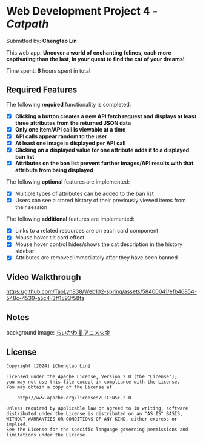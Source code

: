 # Web Development Project 4 - _Catpath_

Submitted by: **Chengtao Lin**

This web app: **Uncover a world of enchanting felines, each more captivating than the last, in your quest to find the cat of your dreams!**

Time spent: **6** hours spent in total

## Required Features

The following **required** functionality is completed:

- [x] **Clicking a button creates a new API fetch request and displays at least three attributes from the returned JSON data**
- [x] **Only one item/API call is viewable at a time**
- [x] **API calls appear random to the user**
- [x] **At least one image is displayed per API call**
- [x] **Clicking on a displayed value for one attribute adds it to a displayed ban list**
- [x] **Attributes on the ban list prevent further images/API results with that attribute from being displayed**

The following **optional** features are implemented:

- [x] Multiple types of attributes can be added to the ban list
- [x] Users can see a stored history of their previously viewed items from their session

The following **additional** features are implemented:

- [x] Links to a related resources are on each card component
- [x] Mouse hover tilt card effect
- [x] Mouse hover control hides/shows the cat description in the history sidebar
- [x] Attributes are removed immediately after they have been banned

## Video Walkthrough


https://github.com/TaoLyn838/Web102-spring/assets/58400041/efb46854-548c-4539-a5c4-3ff1593f58fa


## Notes

background image: [ちいかわ 💫 アニメ火金](https://twitter.com/ngnchiikawa)

## License

    Copyright [2024] [Chengtao Lin]

    Licensed under the Apache License, Version 2.0 (the "License");
    you may not use this file except in compliance with the License.
    You may obtain a copy of the License at

        http://www.apache.org/licenses/LICENSE-2.0

    Unless required by applicable law or agreed to in writing, software
    distributed under the License is distributed on an "AS IS" BASIS,
    WITHOUT WARRANTIES OR CONDITIONS OF ANY KIND, either express or implied.
    See the License for the specific language governing permissions and
    limitations under the License.
